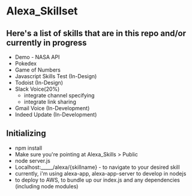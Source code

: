 # Alexa_Skillset

## Here's a list of skills that are in this repo and/or currently in progress

* Demo - NASA API
* Pokedex
* Game of Numbers
* Javascript Skills Test (In-Design)
* Todoist (In-Design)
* Slack Voice(20%)
    * integrate channel specifying
    * integrate link sharing
* Gmail Voice (In-Development)
* Indeed Update (In-Development)


## Initializing

* npm install
* Make sure you're pointing at Alexa_Skills > Public
* node server.js
* Localhost:_____/alexa/{skillname} - to navigate to your desired skill
* currently, i'm using alexa-app, alexa-app-server to develop in nodejs
* to deploy to AWS, to bundle up our index.js and any dependencies (including node modules)
